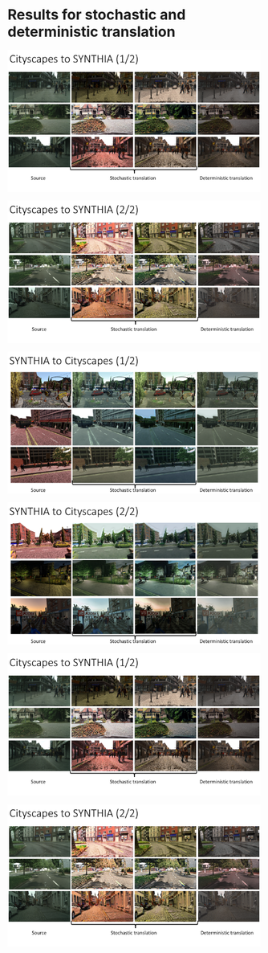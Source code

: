 # Results for stochastic and deterministic translation

![](./figs/cityscapes_to_synthia_1.png)

![](./figs/cityscapes_to_synthia_2.png)

![](./figs/synthia_to_cityscapes_1.png)

![](./figs/synthia_to_cityscapes_2.png)

![](./figs/cityscapes_to_synthia_1.png)

![](./figs/cityscapes_to_synthia_2.png)



